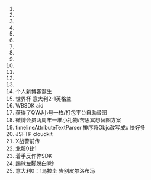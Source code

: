 1. 
2. 
3. 
4. 
5. 
6. 
7. 
8.
9.
10.
11.
12.
13.
14. 个人新博客诞生
15. 世界杯 意大利2-1英格兰
16. WBSDK aid
17. 获得了QWJ小号一枚/打包平台自助替图
18. 微博会员两周年一堆小礼物/苦思冥想替图方案
19. timelineAttributeTextParser 排序将Objc改写成c 快好多
20. JSFTP cloudkit
21. X战警前传
22. 北服9比1
23. 着手反作弊SDK
24. 踢球左脚脱臼1秒
25. 意大利0：1乌拉圭 告别皮尔洛布冯



